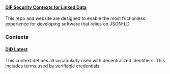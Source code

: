 #### [DIF Security Contexts for Linked Data](https://github.com/decentralized-identity/context)

This repo and website are designed to enable the most frictionless experience for developing software that relies on JSON-LD.

### Contexts

#### [DID Latest](./did-latest.md)

This context defines all vocabularly used with decentralized identifiers. This includes terms used by verifiable credentials.
